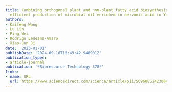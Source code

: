 ```yaml
---
title: Combining orthogonal plant and non-plant fatty acid biosynthesis pathways for
  efficient production of microbial oil enriched in nervonic acid in Yarrowia lipolytica
authors:
- Kaifeng Wang
- Lu Lin
- Ping Wei
- Rodrigo Ledesma-Amaro
- Xiao-Jun Ji
date: '2023-01-01'
publishDate: '2024-09-16T15:49:42.948901Z'
publication_types:
- article-journal
publication: '*Bioresource Technology 378*'
links:
- name: URL
  url: https://www.sciencedirect.com/science/article/pii/S0960852423004388
---
```


